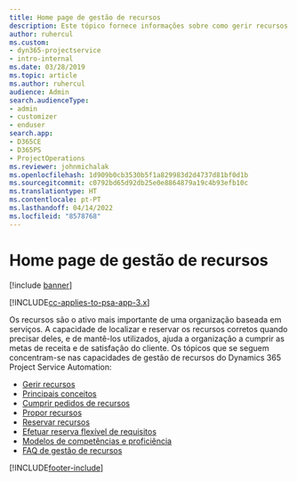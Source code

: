 ```yaml
---
title: Home page de gestão de recursos
description: Este tópico fornece informações sobre como gerir recursos.
author: ruhercul
ms.custom:
- dyn365-projectservice
- intro-internal
ms.date: 03/28/2019
ms.topic: article
ms.author: ruhercul
audience: Admin
search.audienceType:
- admin
- customizer
- enduser
search.app:
- D365CE
- D365PS
- ProjectOperations
ms.reviewer: johnmichalak
ms.openlocfilehash: 1d909b0cb3530b5f1a829983d2d4737d81bf0d1b
ms.sourcegitcommit: c0792bd65d92db25e0e8864879a19c4b93efb10c
ms.translationtype: HT
ms.contentlocale: pt-PT
ms.lasthandoff: 04/14/2022
ms.locfileid: "8578768"
---
```

# <a name="resource-management-home-page"></a>Home page de gestão de recursos

[!include [banner](../includes/psa-now-project-operations.md)]

[!INCLUDE[cc-applies-to-psa-app-3.x](../includes/cc-applies-to-psa-app-3x.md)]

Os recursos são o ativo mais importante de uma organização baseada em serviços. A capacidade de localizar e reservar os recursos corretos quando precisar deles, e de mantê-los utilizados, ajuda a organização a cumprir as metas de receita e de satisfação do cliente. Os tópicos que se seguem concentram-se nas capacidades de gestão de recursos do Dynamics 365 Project Service Automation:

- [Gerir recursos](manage-resources.md)
- [Principais conceitos](reports-key-concepts.md)
- [Cumprir pedidos de recursos](resource-management-fulfill-requests.md)
- [Propor recursos](resource-management-propose-resources.md)
- [Reservar recursos](resource-management-book-resources-scheduleboard.md)
- [Efetuar reserva flexível de requisitos](resource-management-softbook-requirements.md)
- [Modelos de competências e proficiência](resource-management-skills-proficiency.md)
- [FAQ de gestão de recursos](resource-management-faq.md)


[!INCLUDE[footer-include](../includes/footer-banner.md)]
